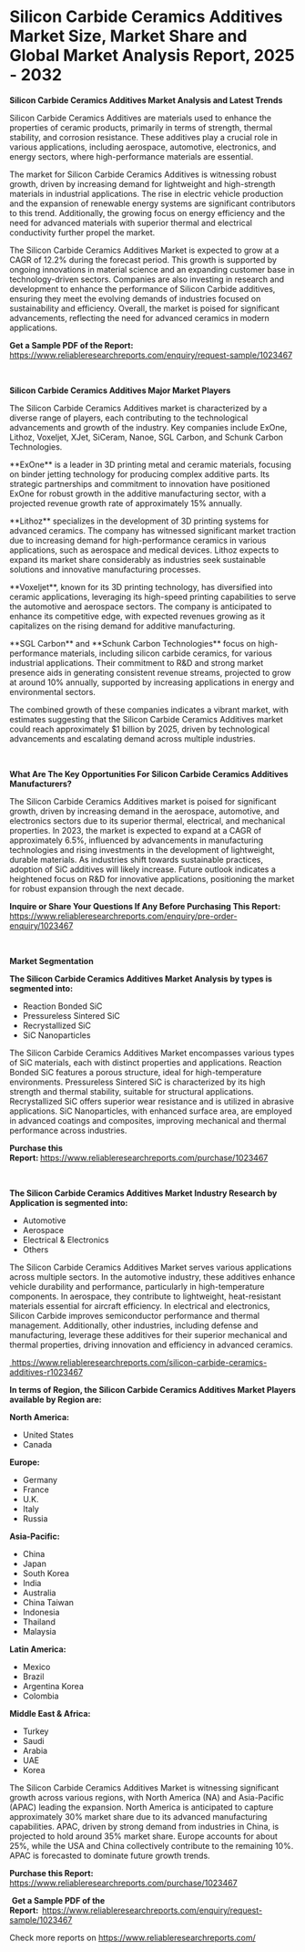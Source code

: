 <p><h1>Silicon Carbide Ceramics Additives Market Size, Market Share and Global Market Analysis Report, 2025 - 2032</h1></p><p><strong>Silicon Carbide Ceramics Additives Market Analysis and Latest Trends</strong></p>
<p><p>Silicon Carbide Ceramics Additives are materials used to enhance the properties of ceramic products, primarily in terms of strength, thermal stability, and corrosion resistance. These additives play a crucial role in various applications, including aerospace, automotive, electronics, and energy sectors, where high-performance materials are essential. </p><p>The market for Silicon Carbide Ceramics Additives is witnessing robust growth, driven by increasing demand for lightweight and high-strength materials in industrial applications. The rise in electric vehicle production and the expansion of renewable energy systems are significant contributors to this trend. Additionally, the growing focus on energy efficiency and the need for advanced materials with superior thermal and electrical conductivity further propel the market.</p><p>The Silicon Carbide Ceramics Additives Market is expected to grow at a CAGR of 12.2% during the forecast period. This growth is supported by ongoing innovations in material science and an expanding customer base in technology-driven sectors. Companies are also investing in research and development to enhance the performance of Silicon Carbide additives, ensuring they meet the evolving demands of industries focused on sustainability and efficiency. Overall, the market is poised for significant advancements, reflecting the need for advanced ceramics in modern applications.</p></p>
<p><strong>Get a Sample PDF of the Report:&nbsp;</strong> <a href="https://www.reliableresearchreports.com/enquiry/request-sample/1023467?utm_campaign=3012&utm_medium=2&utm_source=Github&utm_content=ia&utm_term=07032025&utm_id=silicon-carbide-ceramics-additives">https://www.reliableresearchreports.com/enquiry/request-sample/1023467</a></p>
<p>&nbsp;</p>
<p><strong>Silicon Carbide Ceramics Additives Major Market Players</strong></p>
<p><p>The Silicon Carbide Ceramics Additives market is characterized by a diverse range of players, each contributing to the technological advancements and growth of the industry. Key companies include ExOne, Lithoz, Voxeljet, XJet, SiCeram, Nanoe, SGL Carbon, and Schunk Carbon Technologies.</p><p>**ExOne** is a leader in 3D printing metal and ceramic materials, focusing on binder jetting technology for producing complex additive parts. Its strategic partnerships and commitment to innovation have positioned ExOne for robust growth in the additive manufacturing sector, with a projected revenue growth rate of approximately 15% annually. </p><p>**Lithoz** specializes in the development of 3D printing systems for advanced ceramics. The company has witnessed significant market traction due to increasing demand for high-performance ceramics in various applications, such as aerospace and medical devices. Lithoz expects to expand its market share considerably as industries seek sustainable solutions and innovative manufacturing processes.</p><p>**Voxeljet**, known for its 3D printing technology, has diversified into ceramic applications, leveraging its high-speed printing capabilities to serve the automotive and aerospace sectors. The company is anticipated to enhance its competitive edge, with expected revenues growing as it capitalizes on the rising demand for additive manufacturing.</p><p>**SGL Carbon** and **Schunk Carbon Technologies** focus on high-performance materials, including silicon carbide ceramics, for various industrial applications. Their commitment to R&D and strong market presence aids in generating consistent revenue streams, projected to grow at around 10% annually, supported by increasing applications in energy and environmental sectors.</p><p>The combined growth of these companies indicates a vibrant market, with estimates suggesting that the Silicon Carbide Ceramics Additives market could reach approximately $1 billion by 2025, driven by technological advancements and escalating demand across multiple industries.</p></p>
<p>&nbsp;</p>
<p><strong>What Are The Key Opportunities For Silicon Carbide Ceramics Additives Manufacturers?</strong></p>
<p><p>The Silicon Carbide Ceramics Additives market is poised for significant growth, driven by increasing demand in the aerospace, automotive, and electronics sectors due to its superior thermal, electrical, and mechanical properties. In 2023, the market is expected to expand at a CAGR of approximately 6.5%, influenced by advancements in manufacturing technologies and rising investments in the development of lightweight, durable materials. As industries shift towards sustainable practices, adoption of SiC additives will likely increase. Future outlook indicates a heightened focus on R&D for innovative applications, positioning the market for robust expansion through the next decade.</p></p>
<p><strong>Inquire or Share Your Questions If Any Before Purchasing This Report:</strong> <a href="https://www.reliableresearchreports.com/enquiry/pre-order-enquiry/1023467?utm_campaign=3012&utm_medium=2&utm_source=Github&utm_content=ia&utm_term=07032025&utm_id=silicon-carbide-ceramics-additives">https://www.reliableresearchreports.com/enquiry/pre-order-enquiry/1023467</a></p>
<p>&nbsp;</p>
<p><strong>Market Segmentation</strong></p>
<p><strong>The Silicon Carbide Ceramics Additives Market Analysis by types is segmented into:</strong></p>
<p><ul><li>Reaction Bonded SiC</li><li>Pressureless Sintered SiC</li><li>Recrystallized SiC</li><li>SiC Nanoparticles</li></ul></p>
<p><p>The Silicon Carbide Ceramics Additives Market encompasses various types of SiC materials, each with distinct properties and applications. Reaction Bonded SiC features a porous structure, ideal for high-temperature environments. Pressureless Sintered SiC is characterized by its high strength and thermal stability, suitable for structural applications. Recrystallized SiC offers superior wear resistance and is utilized in abrasive applications. SiC Nanoparticles, with enhanced surface area, are employed in advanced coatings and composites, improving mechanical and thermal performance across industries.</p></p>
<p><strong>Purchase this Report:&nbsp;</strong><a href="https://www.reliableresearchreports.com/purchase/1023467?utm_campaign=3012&utm_medium=2&utm_source=Github&utm_content=ia&utm_term=07032025&utm_id=silicon-carbide-ceramics-additives">https://www.reliableresearchreports.com/purchase/1023467</a></p>
<p>&nbsp;</p>
<p><strong>The Silicon Carbide Ceramics Additives Market Industry Research by Application is segmented into:</strong></p>
<p><ul><li>Automotive</li><li>Aerospace</li><li>Electrical & Electronics</li><li>Others</li></ul></p>
<p><p>The Silicon Carbide Ceramics Additives Market serves various applications across multiple sectors. In the automotive industry, these additives enhance vehicle durability and performance, particularly in high-temperature components. In aerospace, they contribute to lightweight, heat-resistant materials essential for aircraft efficiency. In electrical and electronics, Silicon Carbide improves semiconductor performance and thermal management. Additionally, other industries, including defense and manufacturing, leverage these additives for their superior mechanical and thermal properties, driving innovation and efficiency in advanced ceramics.</p></p>
<p><a href="https://www.reliableresearchreports.com/silicon-carbide-ceramics-additives-r1023467?utm_campaign=3012&utm_medium=2&utm_source=Github&utm_content=ia&utm_term=07032025&utm_id=silicon-carbide-ceramics-additives">&nbsp;https://www.reliableresearchreports.com/silicon-carbide-ceramics-additives-r1023467</a></p>
<p><strong>In terms of Region, the Silicon Carbide Ceramics Additives Market Players available by Region are:</strong></p>
<p>
    <p> <strong> North America: </strong>
        <ul>
            <li>United States</li>
            <li>Canada</li>
        </ul>
        </p> 
    <p> <strong> Europe: </strong>
        <ul>
            <li>Germany</li>
            <li>France</li>
            <li>U.K.</li>
            <li>Italy</li>
            <li>Russia</li>
        </ul>
        </p> 
    <p> <strong> Asia-Pacific: </strong>
        <ul>
            <li>China</li>
            <li>Japan</li>
            <li>South Korea</li>
            <li>India</li>
            <li>Australia</li>
            <li>China Taiwan</li>
            <li>Indonesia</li>
            <li>Thailand</li>
            <li>Malaysia</li>
        </ul>
        </p> 
    <p> <strong> Latin America: </strong>
        <ul>
            <li>Mexico</li>
            <li>Brazil</li>
            <li>Argentina Korea</li>
            <li>Colombia</li>
        </ul>
        </p> 
    <p> <strong> Middle East & Africa: </strong>
        <ul>
            <li>Turkey</li>
            <li>Saudi</li>
            <li>Arabia</li>
            <li>UAE</li>
            <li>Korea</li>
        </ul>
    </p>
    </p>
<p><p>The Silicon Carbide Ceramics Additives Market is witnessing significant growth across various regions, with North America (NA) and Asia-Pacific (APAC) leading the expansion. North America is anticipated to capture approximately 30% market share due to its advanced manufacturing capabilities. APAC, driven by strong demand from industries in China, is projected to hold around 35% market share. Europe accounts for about 25%, while the USA and China collectively contribute to the remaining 10%. APAC is forecasted to dominate future growth trends.</p></p>
<p><strong>Purchase this Report: </strong><a href="https://www.reliableresearchreports.com/purchase/1023467?utm_campaign=3012&utm_medium=2&utm_source=Github&utm_content=ia&utm_term=07032025&utm_id=silicon-carbide-ceramics-additives">https://www.reliableresearchreports.com/purchase/1023467</a></p>
<p>&nbsp;<strong>Get a Sample PDF of the Report:&nbsp;&nbsp;</strong><a href="https://www.reliableresearchreports.com/enquiry/request-sample/1023467?utm_campaign=3012&utm_medium=2&utm_source=Github&utm_content=ia&utm_term=07032025&utm_id=silicon-carbide-ceramics-additives">https://www.reliableresearchreports.com/enquiry/request-sample/1023467</a></p>
<p><strong></strong></p>
<p>Check more reports on <a href="https://www.reliableresearchreports.com/?utm_campaign=3012&utm_medium=2&utm_source=Github&utm_content=ia&utm_term=07032025&utm_id=silicon-carbide-ceramics-additives">https://www.reliableresearchreports.com/</a></p>